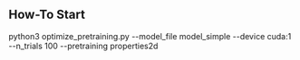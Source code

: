 ## How-To Start
python3 optimize_pretraining.py --model_file model_simple --device cuda:1 --n_trials 100 --pretraining properties2d